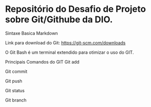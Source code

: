 # Repositório do Desafio de Projeto sobre Git/Githube da DIO.

Sintaxe Basica Markdown

Link para download do Git: https://git-scm.com/downloads

O Git Bash é um terminal extendido para otimizar o uso do GIT.

Principais Comandos do GIT
Git add

Git commit

Git push

Git status

Git branch